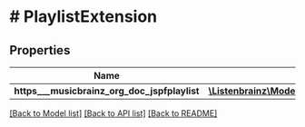 # # PlaylistExtension

## Properties

Name | Type | Description | Notes
------------ | ------------- | ------------- | -------------
**https___musicbrainz_org_doc_jspfplaylist** | [**\Listenbrainz\Model\PlaylistExtensionPayload**](PlaylistExtensionPayload.md) |  | [optional]

[[Back to Model list]](../../README.md#models) [[Back to API list]](../../README.md#endpoints) [[Back to README]](../../README.md)
